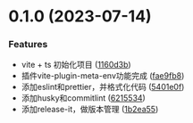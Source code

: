 

# 0.1.0 (2023-07-14)


### Features

* vite + ts 初始化项目 ([1160d3b](https://github.com/wei-design/vite-plugin-meta-env/commit/1160d3b400a858f1a1c54c8f822dae8ff51786ed))
* 插件vite-plugin-meta-env功能完成 ([fae9fb8](https://github.com/wei-design/vite-plugin-meta-env/commit/fae9fb84a60b94db130e6f55f1764bd999dd541b))
* 添加eslint和prettier，并格式化代码 ([5401e0f](https://github.com/wei-design/vite-plugin-meta-env/commit/5401e0f93d3551a321f48061995e7d1bb3b96323))
* 添加husky和commitlint ([6215534](https://github.com/wei-design/vite-plugin-meta-env/commit/621553460bd4069df1123e574e3b6543ad65758f))
* 添加release-it，做版本管理 ([1b2ea55](https://github.com/wei-design/vite-plugin-meta-env/commit/1b2ea55762680e31c6cc01abc00e1569cb32457e))